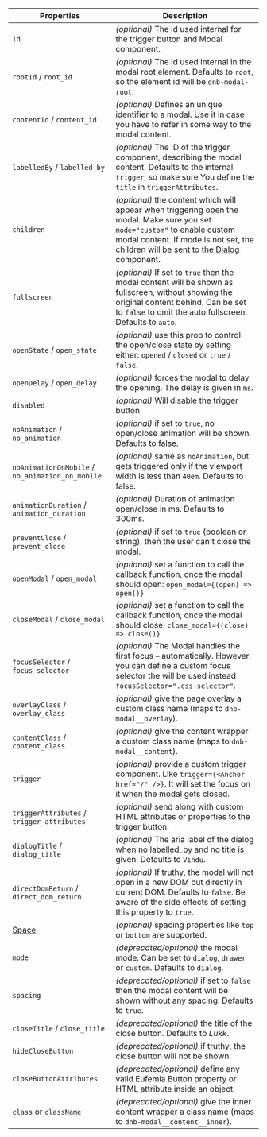 ---
---

| Properties                                       | Description                                                                                                                                                                                                                                     |
| ------------------------------------------------ | ----------------------------------------------------------------------------------------------------------------------------------------------------------------------------------------------------------------------------------------------- |
| `id`                                             | _(optional)_ The id used internal for the trigger button and Modal component.                                                                                                                                                                   |
| `rootId` / `root_id`                             | _(optional)_ The id used internal in the modal root element. Defaults to `root`, so the element id will be `dnb-modal-root`.                                                                                                                    |
| `contentId` / `content_id`                       | _(optional)_ Defines an unique identifier to a modal. Use it in case you have to refer in some way to the modal content.                                                                                                                        |
| `labelledBy` / `labelled_by`                     | _(optional)_ The ID of the trigger component, describing the modal content. Defaults to the internal `trigger`, so make sure You define the `title` in `triggerAttributes`.                                                                     |
| `children`                                       | _(optional)_ the content which will appear when triggering open the modal. Make sure you set `mode="custom"` to enable custom modal content. If mode is not set, the children will be sent to the [Dialog](/uilib/components/dialog) component. |
| `fullscreen`                                     | _(optional)_ If set to `true` then the modal content will be shown as fullscreen, without showing the original content behind. Can be set to `false` to omit the auto fullscreen. Defaults to `auto`.                                           |
| `openState` / `open_state`                       | _(optional)_ use this prop to control the open/close state by setting either: `opened` / `closed` or `true` / `false`.                                                                                                                          |
| `openDelay` / `open_delay`                       | _(optional)_ forces the modal to delay the opening. The delay is given in `ms`.                                                                                                                                                                 |
| `disabled`                                       | _(optional)_ Will disable the trigger button                                                                                                                                                                                                    |
| `noAnimation` / `no_animation`                   | _(optional)_ if set to `true`, no open/close animation will be shown. Defaults to false.                                                                                                                                                        |
| `noAnimationOnMobile` / `no_animation_on_mobile` | _(optional)_ same as `noAnimation`, but gets triggered only if the viewport width is less than `40em`. Defaults to false.                                                                                                                       |
| `animationDuration` / `animation_duration`       | _(optional)_ Duration of animation open/close in ms. Defaults to 300ms.                                                                                                                                                                         |
| `preventClose` / `prevent_close`                 | _(optional)_ if set to `true` (boolean or string), then the user can't close the modal.                                                                                                                                                         |
| `openModal` / `open_modal`                       | _(optional)_ set a function to call the callback function, once the modal should open: `open_modal={(open) => open()}`                                                                                                                          |
| `closeModal` / `close_modal`                     | _(optional)_ set a function to call the callback function, once the modal should close: `close_modal={(close) => close()}`                                                                                                                      |
| `focusSelector` / `focus_selector`               | _(optional)_ The Modal handles the first focus – automatically. However, you can define a custom focus selector the will be used instead `focusSelector=".css-selector"`.                                                                       |
| `overlayClass` / `overlay_class`                 | _(optional)_ give the page overlay a custom class name (maps to `dnb-modal__overlay`).                                                                                                                                                          |
| `contentClass` / `content_class`                 | _(optional)_ give the content wrapper a custom class name (maps to `dnb-modal__content`).                                                                                                                                                       |
| `trigger`                                        | _(optional)_ provide a custom trigger component. Like `trigger={<Anchor href="/" />}`. It will set the focus on it when the modal gets closed.                                                                                                  |
| `triggerAttributes` / `trigger_attributes`       | _(optional)_ send along with custom HTML attributes or properties to the trigger button.                                                                                                                                                        |
| `dialogTitle` / `dialog_title`                   | _(optional)_ The aria label of the dialog when no labelled_by and no title is given. Defaults to `Vindu`.                                                                                                                                       |
| `directDomReturn` / `direct_dom_return`          | _(optional)_ If truthy, the modal will not open in a new DOM but directly in current DOM. Defaults to `false`. Be aware of the side effects of setting this property to `true`.                                                                 |
| [Space](/uilib/components/space/properties)      | _(optional)_ spacing properties like `top` or `bottom` are supported.                                                                                                                                                                           |
| `mode`                                           | _(deprecated/optional)_ the modal mode. Can be set to `dialog`, `drawer` or `custom`. Defaults to `dialog`.                                                                                                                                     |
| `spacing`                                        | _(deprecated/optional)_ if set to `false` then the modal content will be shown without any spacing. Defaults to `true`.                                                                                                                         |
| `closeTitle` / `close_title`                     | _(deprecated/optional)_ the title of the close button. Defaults to _Lukk_.                                                                                                                                                                      |
| `hideCloseButton`                                | _(deprecated/optional)_ if truthy, the close button will not be shown.                                                                                                                                                                          |
| `closeButtonAttributes`                          | _(deprecated/optional)_ define any valid Eufemia Button property or HTML attribute inside an object.                                                                                                                                            |
| `class` or `className`                           | _(deprecated/optional)_ give the inner content wrapper a class name (maps to `dnb-modal__content__inner`).                                                                                                                                      |
